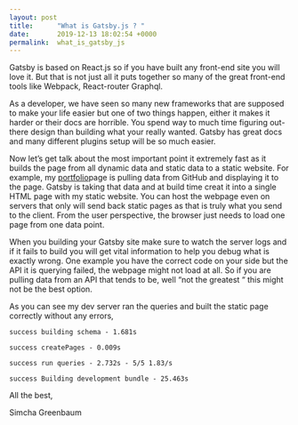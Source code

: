 ```yaml
---
layout: post
title:      "What is Gatsby.js ? "
date:       2019-12-13 18:02:54 +0000
permalink:  what_is_gatsby_js
---
```



Gatsby is based on React.js so if you have built any front-end site you will love it. But that is not just all it puts together so many of the great front-end tools like Webpack, React-router Graphql. 

As a developer, we have seen so many new frameworks that are supposed to make your life easier but one of two things happen, either it makes it harder or their docs are horrible. You spend way to much time figuring out-there design than building what your really wanted. Gatsby has great docs and many different plugins setup will be so much easier.

Now let’s get talk about the most important point it extremely fast as it builds the page from all dynamic data and static data to a static website. For example, my [portfolio](http://www.simchagreenbaum.dev)page is pulling data from GitHub and displaying it to the page. Gatsby is taking that data and at build time creat it into a single HTML page with my static website. You can host the webpage even on servers that only will send back static pages as that is truly what you send to the client. From the user perspective, the browser just needs to load one page from one data point.



When you building your Gatsby site make sure to watch the server logs and if it fails to build you will get vital information to help you debug what is exactly wrong. One example you have the correct code on your side but the API it is querying failed, the webpage might not load at all. So if you are pulling data from an API that tends to be, well “not the greatest “  this might not be the best option. 


As you can see my dev server ran the queries and built the  static page correctly without any  errors,


```success building schema - 1.681s```

```success createPages - 0.009s```

```success run queries - 2.732s - 5/5 1.83/s```

```success Building development bundle - 25.463s```



All the best,

Simcha Greenbaum



